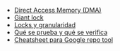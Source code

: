 - [Direct Access Memory (DMA)](https://hardzone.es/reportajes/que-es/unidades-dma/)
- [Giant lock](https://en.wikipedia.org/wiki/Giant_lock)
- [Locks y granularidad](https://en.wikipedia.org/wiki/Lock_(computer_science)#Granularity)
- [Qué se prueba y qué se verifica](https://sel4.systems/Info/FAQ/proof.pml)
- [Cheatsheet para Google repo tool](https://docs.sel4.systems/projects/buildsystem/repo-cheatsheet)